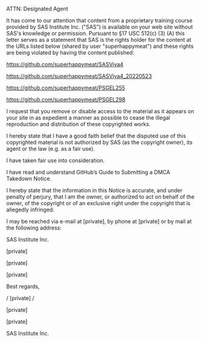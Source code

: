 ATTN: Designated Agent

 

It has come to our attention that content from a proprietary training course provided by SAS Institute Inc. ("SAS") is available on your web site without SAS's knowledge or permission.  Pursuant to §17 USC 512(c) (3) (A) this letter serves as a statement that SAS is the rights holder for the content at the URLs listed below (shared by user "superhappymeat") and these rights are being violated by having the content published: 

 

https://github.com/superhappymeat/SASViya4

https://github.com/superhappymeat/SASViya4_20220523

https://github.com/superhappymeat/PSGEL255

https://github.com/superhappymeat/PSGEL298

 

I request that you remove or disable access to the material as it appears on your site in as expedient a manner as possible to cease the illegal reproduction and distribution of these copyrighted works.  

 

I hereby state that I have a good faith belief that the disputed use of this copyrighted material is not authorized by SAS (as the copyright owner), its agent or the law (e.g. as a fair use).   

 

I have taken fair use into consideration.

 

I have read and understand GitHub’s Guide to Submitting a DMCA Takedown Notice.

 

I hereby state that the information in this Notice is accurate, and under penalty of perjury, that I am the owner, or authorized to act on behalf of the owner, of the copyright or of an exclusive right under the copyright that is allegedly infringed.

 

I may be reached via e-mail at [private], by phone at [private] or by mail at the following address:

 

SAS Institute Inc.

[private]

[private]

[private]

 

 

Best regards,

 

/ [private] /

[private]

[private]

SAS Institute Inc.

 
